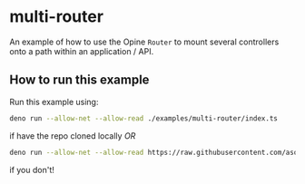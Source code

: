 # multi-router

An example of how to use the Opine `Router` to mount several controllers onto a path within an application / API.

## How to run this example

Run this example using:

```bash
deno run --allow-net --allow-read ./examples/multi-router/index.ts
```

if have the repo cloned locally _OR_

```bash
deno run --allow-net --allow-read https://raw.githubusercontent.com/asos-craigmorten/opine/main/examples/multi-router/index.ts
```

if you don't!
